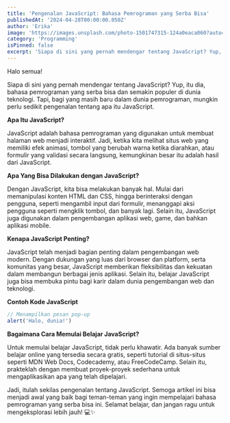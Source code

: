 ```yaml
---
title: 'Pengenalan JavaScript: Bahasa Pemrograman yang Serba Bisa'
publishedAt: '2024-04-28T00:00:00.050Z'
author: 'Erika'
image: 'https://images.unsplash.com/photo-1501747315-124a0eaca060?auto=format&fit=crop&w=987&h=987'
category: 'Programming'
isPinned: false
excerpt: 'Siapa di sini yang pernah mendengar tentang JavaScript? Yup, itu dia, bahasa pemrograman yang serba bisa dan semakin populer di dunia teknologi. Tapi, bagi yang masih baru dalam dunia pemrograman, mungkin perlu sedikit pengenalan tentang apa itu JavaScript.'
---
```


Halo semua!

Siapa di sini yang pernah mendengar tentang JavaScript? Yup, itu dia, bahasa pemrograman yang serba bisa dan semakin populer di dunia teknologi. Tapi, bagi yang masih baru dalam dunia pemrograman, mungkin perlu sedikit pengenalan tentang apa itu JavaScript.

**Apa Itu JavaScript?**

JavaScript adalah bahasa pemrograman yang digunakan untuk membuat halaman web menjadi interaktif. Jadi, ketika kita melihat situs web yang memiliki efek animasi, tombol yang berubah warna ketika diarahkan, atau formulir yang validasi secara langsung, kemungkinan besar itu adalah hasil dari JavaScript.

**Apa Yang Bisa Dilakukan dengan JavaScript?**

Dengan JavaScript, kita bisa melakukan banyak hal. Mulai dari memanipulasi konten HTML dan CSS, hingga berinteraksi dengan pengguna, seperti mengambil input dari formulir, menanggapi aksi pengguna seperti mengklik tombol, dan banyak lagi. Selain itu, JavaScript juga digunakan dalam pengembangan aplikasi web, game, dan bahkan aplikasi mobile.

**Kenapa JavaScript Penting?**

JavaScript telah menjadi bagian penting dalam pengembangan web modern. Dengan dukungan yang luas dari browser dan platform, serta komunitas yang besar, JavaScript memberikan fleksibilitas dan kekuatan dalam membangun berbagai jenis aplikasi. Selain itu, belajar JavaScript juga bisa membuka pintu bagi karir dalam dunia pengembangan web dan teknologi.

**Contoh Kode JavaScript**

```javascript
// Menampilkan pesan pop-up
alert('Halo, dunia!')
```

**Bagaimana Cara Memulai Belajar JavaScript?**

Untuk memulai belajar JavaScript, tidak perlu khawatir. Ada banyak sumber belajar online yang tersedia secara gratis, seperti tutorial di situs-situs seperti MDN Web Docs, Codecademy, atau FreeCodeCamp. Selain itu, prakteklah dengan membuat proyek-proyek sederhana untuk mengaplikasikan apa yang telah dipelajari.

Jadi, itulah sekilas pengenalan tentang JavaScript. Semoga artikel ini bisa menjadi awal yang baik bagi teman-teman yang ingin mempelajari bahasa pemrograman yang serba bisa ini. Selamat belajar, dan jangan ragu untuk mengeksplorasi lebih jauh! 💻✨
